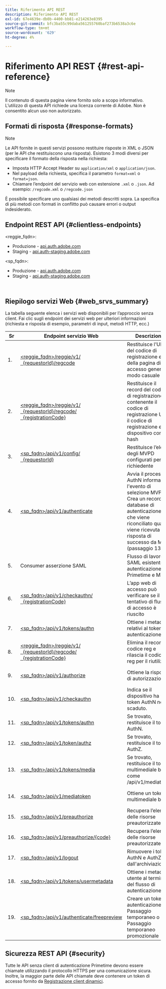 ```yaml
---
title: Riferimento API REST
description: Riferimento API REST
exl-id: 67e4639e-db0b-4400-bb81-e214263e8395
source-git-commit: bfc3ba55c99daba561255760baf273b6538a3c6e
workflow-type: tm+mt
source-wordcount: '629'
ht-degree: 4%

---
```


# Riferimento API REST {#rest-api-reference}

>[!NOTE]
>
>Il contenuto di questa pagina viene fornito solo a scopo informativo. L’utilizzo di questa API richiede una licenza corrente di Adobe. Non è consentito alcun uso non autorizzato.

## Formati di risposta {#response-formats}


>[!NOTE]
>
> Le API fornite in questi servizi possono restituire risposte in XML o JSON (per le API che restituiscono una risposta). Esistono 3 modi diversi per specificare il formato della risposta nella richiesta:
>
>* Imposta HTTP Accept Header su `application/xml` o `application/json`.
>* Nel payload della richiesta, specifica il parametro `format=xml` o `format=json`.
>* Chiamare l’endpoint del servizio web con estensione `.xml` o `.json`. Ad esempio: `/regcode.xml` o `/regcode.json`
>
>È possibile specificare uno qualsiasi dei metodi descritti sopra. La specifica di più metodi con formati in conflitto può causare errori o output indesiderato.

## Endpoint REST API {#clientless-endpoints}

&lt;reggie_fqdn>:

* Produzione - [api.auth.adobe.com](http://api.auth.adobe.com/)
* Staging - [api.auth-staging.adobe.com](http://api.auth-staging.adobe.com/)

&lt;sp_fqdn>:

* Produzione - [api.auth.adobe.com](http://api.auth.adobe.com/)
* Staging - [api.auth-staging.adobe.com](http://api.auth-staging.adobe.com/)

</br>


## Riepilogo servizi Web {#web_srvs_summary}

La tabella seguente elenca i servizi web disponibili per l’approccio senza client. Fai clic sugli endpoint dei servizi web per ulteriori informazioni (richiesta e risposta di esempio, parametri di input, metodi HTTP, ecc.)


| Sr | Endpoint servizio Web | Descrizione | <!--[Diag.  </br>Ref](http://tve.helpdocsonline.com/api-reference-v2-test#illustration)-->. | Ospitato da | Chiamato da |
| --- | --- | --- | --- | --- | --- |
| 1. | [&lt;reggie_fqdn>/reggie/v1/  </br>  {requestorId}/regcode](/help/authentication/registration-code-request.md) | Restituisce l&#39;URI del codice di registrazione e della pagina di accesso generati in modo casuale | 2 | Adobe  </br>Reg Code Service | Smart Device |
| 2. | [&lt;reggie_fqdn>/reggie/v1/  </br>  {requestorId}/regcode/  </br>  {registrationCode}](/help/authentication/return-registration-record.md) | Restituisce il record del codice di registrazione contenente il codice di registrazione UUID, il codice di registrazione e l&#39;ID dispositivo con hash | 8 | Adobe  </br>Reg Code Service | Autenticazione Primetime |
| 3. | [&lt;sp_fqdn>/api/v1/config/  </br>  {requestorId}](/help/authentication/provide-mvpd-list.md) | Restituisce l’elenco degli MVPD configurati per il richiedente | 5 | Adobe  </br>Primetime  </br>autenticazione  </br>Servizio | Login  </br>Web  </br>App |
| 4. | [&lt;sp_fqdn>/api/v1/authenticate](/help/authentication/initiate-authentication.md) | Avvia il processo AuthN informando l&#39;evento di selezione MVPD. Crea un record nel database di autenticazione, che viene riconciliato quando viene ricevuta una risposta di successo da MVPD (passaggio 13) | 7 | Adobe  </br>Primetime  </br>autenticazione  </br>Servizio | Login  </br>Web  </br>App |
| 5. | Consumer asserzione SAML | Flusso di lavoro SAML esistente tra autenticazione Primetime e MVPD | 13 | Primetime  </br>autenticazione  </br>Servizio | Autenticazione Primetime |
| 6. | [&lt;sp_fqdn>/api/v1/checkauthn/  </br>  {registrationCode}](/help/authentication/check-authentication-flow-by-second-screen-web-app.md) | L’app web di accesso può verificare se il tentativo di flusso di accesso è riuscito |  | Primetime  </br>autenticazione   </br>Servizio | Login   </br>Web   </br>App |
| 7. | [&lt;sp_fqdn>/api/v1/tokens/authn](/help/authentication/retrieve-authentication-token.md) | Ottiene i metadati relativi al token di autenticazione | 15 | Primetime  </br>autenticazione  </br>Servizio | Smart Device |
| 8. | [&lt;reggie_fqdn>/reggie/v1/  </br>  {requestorId}/regcode/  </br>  {registrationCode}](/help/authentication/delete-registration-record.md) | Elimina il record del codice reg e rilascia il codice reg per il riutilizzo | 16 | Adobe  </br>Reg Code Service | Autenticazione Primetime |
| 9. | [&lt;sp_fqdn>/api/v1/authorize](/help/authentication/initiate-authorization.md) | Ottiene la risposta di autorizzazione. | 17 | Primetime  </br>autenticazione  </br>Servizio | Smart Device |
| 10. | [&lt;sp_fqdn>/api/v1/checkauthn](/help/authentication/check-authentication-token.md) | Indica se il dispositivo ha un token AuthN non scaduto. |  | Primetime  </br>autenticazione  </br>Servizio | Smart Device |
| 11. | [&lt;sp_fqdn>/api/v1/tokens/authn](/help/authentication/retrieve-authentication-token.md) | Se trovato, restituisce il token AuthN. |  | Primetime  </br>autenticazione  </br>Servizio | Smart Device |
| 12. | [&lt;sp_fqdn>/api/v1/token/authz](/help/authentication/retrieve-authorization-token.md) | Se trovato, restituisce il token AuthZ. |  | Primetime  </br>autenticazione  </br>Servizio | Smart Device |
| 13. | [&lt;sp_fqdn>/api/v1/tokens/media](/help/authentication/obtain-short-media-token.md) | Se trovato, restituisce il token multimediale breve: come /api/v1/mediatoken |  | Primetime  </br>autenticazione  </br>Servizio | Smart Device |
| 14. | [&lt;sp_fqdn>/api/v1/mediatoken](/help/authentication/obtain-short-media-token.md) | Ottiene un token multimediale breve |  | Primetime  </br>autenticazione  </br>Servizio | Smart Device |
| 15. | [&lt;sp_fqdn>/api/v1/preauthorize](/help/authentication/retrieve-list-of-preauthorized-resources.md) | Recupera l’elenco delle risorse preautorizzate |  | Primetime  </br>autenticazione  </br>Servizio | Smart Device |
| 16. | [&lt;sp_fqdn>/api/v1/preauthorize/{code}](/help/authentication/retrieve-list-of-preauthorized-resources-by-second-screen-web-app.md) | Recupera l’elenco delle risorse preautorizzate |  | Primetime  </br>autenticazione  </br>Servizio | Accedi all’app web |
| 17. | [&lt;sp_fqdn>/api/v1/logout](/help/authentication/initiate-logout.md) | Rimuovere i token AuthN e AuthZ dall&#39;archiviazione |  | Primetime  </br>autenticazione   </br>Servizio | Smart Device |
| 18. | [&lt;sp_fqdn>/api/v1/tokens/usermetadata](/help/authentication/user-metadata.md) | Ottiene i metadati utente al termine del flusso di autenticazione | N/D | N/D | Smart Device |
| 19. | [&lt;sp_fqdn>/api/v1/authenticate/freepreview](/help/authentication/free-preview-for-temp-pass-and-promotional-temp-pass.md) | Creare un token di autenticazione per Passaggio temporaneo o Passaggio temporaneo promozionale | N/D | Primetime  </br>autenticazione  </br>Servizio | Smart Device |


## Sicurezza REST API {#security}

Tutte le API senza client di autenticazione Primetime devono essere chiamate utilizzando il protocollo HTTPS per una comunicazione sicura. Inoltre, la maggior parte delle API chiamate deve contenere un token di accesso fornito da [Registrazione client dinamici](/help/authentication/dynamic-client-registration.md).
